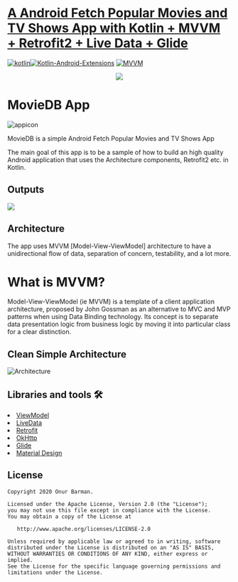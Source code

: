 # [A  Android Fetch Popular Movies and TV Shows App with Kotlin + MVVM + Retrofit2 + Live Data + Glide](https://github.com/onurbarman/MovieDB)

[![kotlin](https://img.shields.io/badge/Kotlin-1.3.xxx-brightgreen.svg)](https://kotlinlang.org/)[![Kotlin-Android-Extensions](https://img.shields.io/badge/Kotlin--Android--Extensions-plugin-red.svg)](https://kotlinlang.org/docs/tutorials/android-plugin.html) [![MVVM](https://img.shields.io/badge/Clean--Code-MVVM-brightgreen.svg)](https://github.com/googlesamples/android-architecture) 
  
  
<p align="center">
<img src="https://github.com/onurbarman/MovieDB/blob/master/images/android_arc.png"/>
</p>

# MovieDB App
![appicon](https://github.com/onurbarman/MovieDB/blob/master/images/logo.png)

MovieDB is a simple Android Fetch Popular Movies and TV Shows App

The main goal of this app is to be a sample of how to build an high quality Android application that uses the Architecture components, Retrofit2 etc. in Kotlin.

<h2 id="Outputs">Outputs</h2>
<p>
  <img src="https://github.com/onurbarman/MovieDB/blob/master/images/MovieDB_Screens.png"  />
 
</p>


## Architecture
The app uses MVVM [Model-View-ViewModel] architecture to have a unidirectional flow of data, separation of concern, testability, and a lot more.

# What is MVVM?
Model-View-ViewModel (ie MVVM) is a template of a client application architecture, proposed by John Gossman as an alternative to MVC and MVP patterns when using Data Binding technology. Its concept is to separate data presentation logic from business logic by moving it into particular class for a clear distinction.  


## Clean Simple Architecture
![Architecture](https://github.com/onurbarman/MovieDB/blob/master/images/mvvm.png)


## Libraries and tools 🛠

<li><a href="https://developer.android.com/topic/libraries/architecture/viewmodel">ViewModel</a></li>
<li><a href="https://developer.android.com/topic/libraries/architecture/livedata">LiveData</a></li>
<li><a href="https://square.github.io/retrofit/">Retrofit</a></li>
<li><a href="https://github.com/square/okhttp">OkHttp</a></li>
<li><a href="https://github.com/bumptech/glide">Glide</a></li>
<li><a href="https://material.io/develop/android/docs/getting-started/">Material Design</a></li>

License
--------

    Copyright 2020 Onur Barman.

    Licensed under the Apache License, Version 2.0 (the "License");
    you may not use this file except in compliance with the License.
    You may obtain a copy of the License at

       http://www.apache.org/licenses/LICENSE-2.0

    Unless required by applicable law or agreed to in writing, software
    distributed under the License is distributed on an "AS IS" BASIS,
    WITHOUT WARRANTIES OR CONDITIONS OF ANY KIND, either express or implied.
    See the License for the specific language governing permissions and
    limitations under the License.

